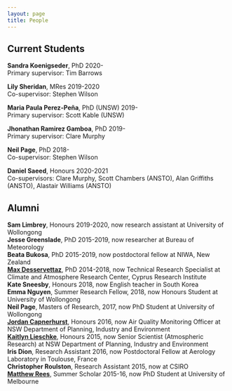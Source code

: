 ```yaml
---
layout: page
title: People
---
```


## Current Students

**Sandra Koenigseder**, PhD 2020-<br/>
       Primary supervisor: Tim Barrows
       
**Lily Sheridan**, MRes 2019-2020<br/>
       Co-supervisor: Stephen Wilson
       
**Maria Paula Perez-Peña**, PhD (UNSW) 2019-<br/>
       Primary supervisor: Scott Kable (UNSW)
       
**Jhonathan Ramirez Gamboa**, PhD 2019-<br/>
       Primary supervisor: Clare Murphy
       
**Neil Page**, PhD 2018-<br/>
       Co-supervisor: Stephen Wilson
       
**Daniel Saeed**, Honours 2020-2021<br/>
       Co-supervisors: Clare Murphy, Scott Chambers (ANSTO), Alan Griffiths (ANSTO), Alastair Williams (ANSTO)


## Alumni

**Sam Limbrey**, Honours 2019-2020, now research assistant at University of Wollongong<br/>
**Jesse Greenslade**, PhD 2015-2019, now researcher at Bureau of Meteorology<br/>
**Beata Bukosa**, PhD 2015-2019, now postdoctoral fellow at NIWA, New Zealand<br/>
**[Max Desservettaz](https://www.cyi.ac.cy/index.php/care-c/about-the-center/care-c-our-people/itemlist/user/1049-maximilien-desservettaz.html)**, PhD 2014-2018, now Technical Research Specialist at Climate and Atmosphere Research Center, Cyprus Research Institute<br/>
**Kate Sneesby**, Honours 2018, now English teacher in South Korea<br/>
**Emma Nguyen**, Summer Research Fellow, 2018, now Honours Student at University of Wollongong<br/>
**Neil Page**, Masters of Research, 2017, now PhD Student at University of Wollongong<br/>
**[Jordan Capnerhurst](https://www.linkedin.com/in/jordan-capnerhurst-409b53b9)**, Honours 2016, now Air Quality Monitoring Officer at NSW Department of Planning, Industry and Environment<br/>
**[Kaitlyn Lieschke](https://www.linkedin.com/in/kaitlyn-lieschke/)**, Honours 2015, now Senior Scientist (Atmospheric Research) at NSW Department of Planning, Industry and Environment  <br/>
**Iris Dion**, Research Assistant 2016, now Postdoctoral Fellow at Aerology Laboratory in Toulouse, France<br/>
**Christopher Roulston**, Research Assistant 2015, now at CSIRO<br/>
**[Matthew Rees](matthewreesearch.com)**, Summer Scholar 2015-16, now PhD Student at University of Melbourne
